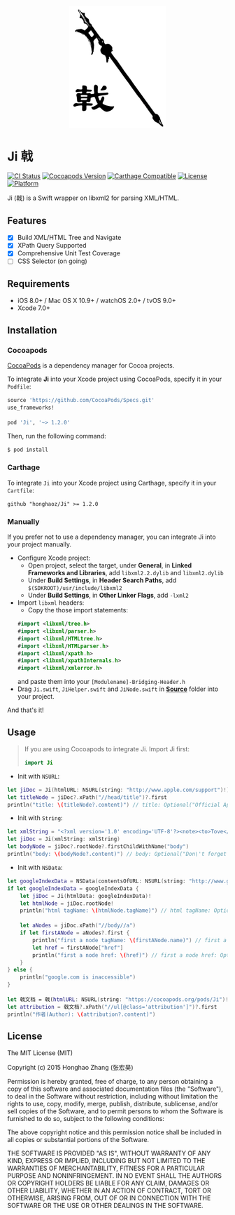 <h3 align="center">
    <img src="Ji.png" width=220 alt="Ji: a Swift XML/HTML parser" />
</h3>

# Ji 戟 
[![CI Status](https://travis-ci.org/honghaoz/Ji.svg?branch=master)](https://travis-ci.org/honghaoz/Ji)
[![Cocoapods Version](https://img.shields.io/cocoapods/v/Ji.svg?style=flat)](http://cocoapods.org/pods/Ji)
[![Carthage Compatible](https://img.shields.io/badge/Carthage-compatible-0473B3.svg?style=flat)](https://github.com/Carthage/Carthage)
[![License](https://img.shields.io/cocoapods/l/Ji.svg?style=flat)](http://cocoapods.org/pods/Ji)
[![Platform](https://img.shields.io/cocoapods/p/Ji.svg?style=flat)](http://cocoapods.org/pods/Ji)

Ji (戟) is a Swift wrapper on libxml2 for parsing XML/HTML.

## Features
- [x] Build XML/HTML Tree and Navigate
- [x] XPath Query Supported
- [x] Comprehensive Unit Test Coverage
- [ ] CSS Selector (on going)

## Requirements

- iOS 8.0+ / Mac OS X 10.9+ / watchOS 2.0+ / tvOS 9.0+
- Xcode 7.0+

## Installation

### Cocoapods

[CocoaPods](http://cocoapods.org) is a dependency manager for Cocoa projects.

To integrate **Ji** into your Xcode project using CocoaPods, specify it in your `Podfile`:

```ruby
source 'https://github.com/CocoaPods/Specs.git'
use_frameworks!

pod 'Ji', '~> 1.2.0'
```

Then, run the following command:

```bash
$ pod install
```

### Carthage

To integrate `Ji` into your Xcode project using Carthage, specify it in your `Cartfile`:

```ogdl
github "honghaoz/Ji" >= 1.2.0
```

### Manually

If you prefer not to use a dependency manager, you can integrate Ji into your project manually.

- Configure Xcode project:
    - Open project, select the target, under **General**, in **Linked Frameworks and Libraries**, add `libxml2.2.dylib` and `libxml2.dylib`
    - Under **Build Settings**, in **Header Search Paths**, add `$(SDKROOT)/usr/include/libxml2`
    - Under **Build Settings**, in **Other Linker Flags**, add `-lxml2`
- Import `libxml` headers:
    - Copy the those import statements:
    ```swift
    #import <libxml/tree.h>
    #import <libxml/parser.h>
    #import <libxml/HTMLtree.h>
    #import <libxml/HTMLparser.h>
    #import <libxml/xpath.h>
    #import <libxml/xpathInternals.h>
    #import <libxml/xmlerror.h>
    ```
    and paste them into your `[Modulename]-Bridging-Header.h`
- Drag `Ji.swift`, `JiHelper.swift` and `JiNode.swift` in [**Source**](https://github.com/honghaoz/Ji/tree/master/Source) folder into your project.

And that's it!

## Usage

> If you are using Cocoapods to integrate Ji. Import Ji first:
> ```swift
> import Ji
> ```

- Init with `NSURL`:
```swift
let jiDoc = Ji(htmlURL: NSURL(string: "http://www.apple.com/support")!)
let titleNode = jiDoc?.xPath("//head/title")?.first
println("title: \(titleNode?.content)") // title: Optional("Official Apple Support")
```

- Init with `String`:
```swift
let xmlString = "<?xml version='1.0' encoding='UTF-8'?><note><to>Tove</to><from>Jani</from><heading>Reminder</heading><body>Don't forget me this weekend!</body></note>"
let jiDoc = Ji(xmlString: xmlString)
let bodyNode = jiDoc?.rootNode?.firstChildWithName("body")
println("body: \(bodyNode?.content)") // body: Optional("Don\'t forget me this weekend!")
```

- Init with `NSData`:
```swift
let googleIndexData = NSData(contentsOfURL: NSURL(string: "http://www.google.com")!)
if let googleIndexData = googleIndexData {
	let jiDoc = Ji(htmlData: googleIndexData)!
	let htmlNode = jiDoc.rootNode!
	println("html tagName: \(htmlNode.tagName)") // html tagName: Optional("html")
	
	let aNodes = jiDoc.xPath("//body//a")
	if let firstANode = aNodes?.first {
		println("first a node tagName: \(firstANode.name)") // first a node tagName: Optional("a")
		let href = firstANode["href"]
		println("first a node href: \(href)") // first a node href: Optional("http://www.google.ca/imghp?hl=en&tab=wi")
	}
} else {
	println("google.com is inaccessible")
}

let 戟文档 = 戟(htmlURL: NSURL(string: "https://cocoapods.org/pods/Ji")!)
let attribution = 戟文档?.xPath("//ul[@class='attribution']")?.first
println("作者(Author): \(attribution?.content)")
```

## License

The MIT License (MIT)

Copyright (c) 2015 Honghao Zhang (张宏昊)

Permission is hereby granted, free of charge, to any person obtaining a copy
of this software and associated documentation files (the "Software"), to deal
in the Software without restriction, including without limitation the rights
to use, copy, modify, merge, publish, distribute, sublicense, and/or sell
copies of the Software, and to permit persons to whom the Software is
furnished to do so, subject to the following conditions:

The above copyright notice and this permission notice shall be included in all
copies or substantial portions of the Software.

THE SOFTWARE IS PROVIDED "AS IS", WITHOUT WARRANTY OF ANY KIND, EXPRESS OR
IMPLIED, INCLUDING BUT NOT LIMITED TO THE WARRANTIES OF MERCHANTABILITY,
FITNESS FOR A PARTICULAR PURPOSE AND NONINFRINGEMENT. IN NO EVENT SHALL THE
AUTHORS OR COPYRIGHT HOLDERS BE LIABLE FOR ANY CLAIM, DAMAGES OR OTHER
LIABILITY, WHETHER IN AN ACTION OF CONTRACT, TORT OR OTHERWISE, ARISING FROM,
OUT OF OR IN CONNECTION WITH THE SOFTWARE OR THE USE OR OTHER DEALINGS IN THE
SOFTWARE.
